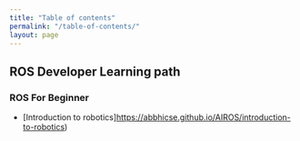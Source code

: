 ```yaml
---
title: "Table of contents"
permalink: "/table-of-contents/"
layout: page
---
```

## ROS Developer Learning path

### ROS For Beginner

  - [Introduction to robotics]https://abbhicse.github.io/AIROS/introduction-to-robotics)

